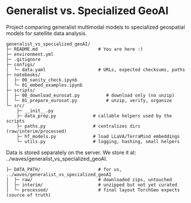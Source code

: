 # Generalist vs. Specialized GeoAI
Project comparing generalist multimodal models to specialized geospatial models for satellite data analysis. 

```
generalist_vs_specialized_geoAI/
├─ README.md                       # You are here :) 
├─ environment.yml
├─ .gitignore
├─ configs/
│  └─ data.yaml                    # URLs, expected checksums, paths
├─ notebooks/
│  ├─ 00_sanity_check.ipynb
│  └─ 01_embed_examples.ipynb
├─ scripts/
│  ├─ 00_download_eurosat.py          # download only (no unzip)
│  └─ 01_prepare_eurosat.py           # unzip, verify, organize
└─ src/
    ├─ __init__.py
    ├─ data_prep.py              # callable helpers used by the scripts
    ├─ paths.py                  # centralizes dirs (raw/interim/processed)
    ├─ hf_models.py              # load LLaVA/TerraMind embeddings
    └─ utils.py                  # logging, hashing, small helpers

```

Data is stored separately on the server. We store it at: ../waves/generalist_vs_specialized_geoAI. 

```
├─ DATA_PATH/                      # for us, ../waves/generalist_vs_specialized_geoAI
│  ├─ raw/                         # downloaded zips, untouched
│  ├─ interim/                     # unzipped but not yet curated
│  └─ processed/                   # final layout TorchGeo expects (source of truth)
```
